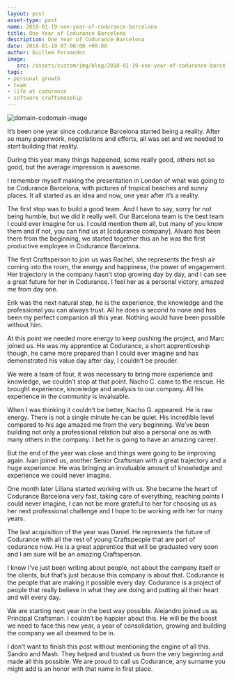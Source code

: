 ```yaml
---
layout: post
asset-type: post
name: 2018-01-19-one-year-of-codurance-barcelona
title: One Year of Codurance Barcelona
description: One Year of Codurance Barcelona
date: 2018-01-19 07:00:00 +00:00
author: Guillem Fernandez
image:
   src: /assets/custom/img/blog/2018-01-19-one-year-of-codurance-barcelona/codurance-barcelona-team-sq.jpg
tags:
- personal growth
- team
- life at codurance
- software craftsmanship
---
```


<img src="{{ site.baseurl }}/assets/custom/img/blog/2018-01-19-one-year-of-codurance-barcelona/codurance-barcelona-team.jpg" alt="domain-codomain-image" style="margin: 0 auto;" />

It’s been one year since codurance Barcelona started being a reality. After so many paperwork, negotiations and efforts, all was set and we needed to start building that reality.

During this year many things happened, some really good, others not so good, but the average impression is awesome.

I remember myself making the presentation in London of what was going to be Codurance Barcelona, with pictures of tropical beaches and sunny places. It all started as an idea and now, one year after it’s a reality.

The first stop was to build a good team. And I have to say, sorry for not being humble, but we did it really well. Our Barcelona team is the best team I could ever imagine for us. I could mention them all, but many of you know them and if not, you can find us at [codurance company]. Alvaro has been there from the beginning, we started together this an he was the first productive employee in Codurance Barcelona. 

The first Craftsperson to join us was Rachel, she represents the fresh air coming into the room, the energy and happiness, the power of engagement. Her trajectory in the company hasn’t stop growing day by day, and I can see a great future for her in Codurance. I feel her as a personal victory, amazed me from day one.

Erik was the next natural step, he is the experience, the knowledge and the professional you can always trust. All he does is second to none and has been my perfect companion all this year. Nothing would have been possible without him.

At this point we needed more energy to keep pushing the project, and Marc joined us. He was my apprentice at Codurance, a short apprenticeship though, he came more prepared than I could ever imagine and has demonstrated his value day after day, I couldn’t be prouder.

We were a team of four, it was necessary to bring more experience and knowledge, we couldn’t stop at that point. Nacho C. came to the rescue. He brought experience, knowledge and analysis to our company. All his experience in the community is invaluable.

When I was thinking it couldn’t be better, Nacho G. appeared. He is raw energy. There is not a single minute he can be quiet. His incredible level compared to his age amazed me from the very beginning. We’ve been building not only a professional relation but also a personal one as with many others in the company. I bet he is going to have an amazing career.

But the end of the year was close and things were going to be improving again. Ivan joined us, another Senior Craftsman with a great trajectory and a huge experience. He was bringing an invaluable amount of knowledge and experience we could never imagine.

One month later Liliana started working with us. She became the heart of Codurance Barcelona very fast, taking care of everything, reaching points I could never imagine, I can not be more grateful to her for choosing us as her next professional challenge and I hope to be working with her for many years.

The last acquisition of the year was Daniel. He represents the future of Codurance with all the rest of young Craftspeople that are part of codurance now. He is a great apprentice that will be graduated very soon and I am sure will be an amazing Craftsperson.

I know I’ve just been writing about people, not about the company itself or the clients, but that’s just because this company is about that. Codurance is the people that are making it possible every day. Codurance is a project of people that really believe in what they are doing and putting all their heart and will every day.

We are starting next year in the best way possible. Alejandro joined us as Principal Craftsman. I couldn’t be happier about this. He will be the boost we need to face this new year, a year of consolidation, growing and building the company we all dreamed to be in.

I don’t want to finish this post without mentioning the engine of all this. Sandro and Mash. They helped and trusted us from the very beginning and made all this possible. We are proud to call us Codurance, any surname you might add is an honor with that name in first place.
